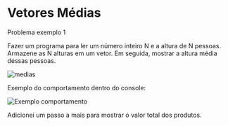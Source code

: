 # Vetores Médias

Problema exemplo 1 <br>

Fazer um programa para ler um número inteiro N e a altura de N pessoas. <br>
Armazene as N alturas em um vetor. Em seguida, mostrar a altura média dessas pessoas.

![medias](https://user-images.githubusercontent.com/24979432/185213033-827bc767-ba80-452a-80a2-6f887bf66f53.png)  <br>

Exemplo do comportamento dentro do console: <br>




![Exemplo comportamento](https://user-images.githubusercontent.com/24979432/185213355-bc7ec70b-3595-4358-bfaf-158987a6c49d.png)  <br>

Adicionei um passo a mais para mostrar o valor total dos produtos. <br>








